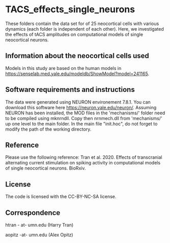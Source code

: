 # TACS_effects_single_neurons



These folders contain the data set for of 25 neocortical cells with various dynamics (each folder is independent of each other). Here, we investigated the effects of tACS amplitudes on computational models of single neocortical neurons. 

## Information about the neocortical cells used
Models in this study are based on the human models in https://senselab.med.yale.edu/modeldb/ShowModel?model=241165.

## Software requirements and instructions
The data were generated using NEURON environement 7.8.1.  You can download this software here https://neuron.yale.edu/neuron/. 
Assuming NEURON has been installed, the MOD files in the 'mechanisms/' folder need to be compiled using mknrndll. Copy then nrnmech.dll from 'mechanisms/' up one level to the main folder.
In the main file "init.hoc", do not forget to modify the path of the working directory.

## Reference
Please use the following reference: Tran et al. 2020. Effects of transcranial alternating current stimulation on spiking activity in computational models of single neocortical neurons. BioRxiv.

## License
The code is licensed with the CC-BY-NC-SA license.

## Correspondence
htran - at- umn.edu (Harry Tran)

aopitz -at- umn.edu (Alex Opitz)
